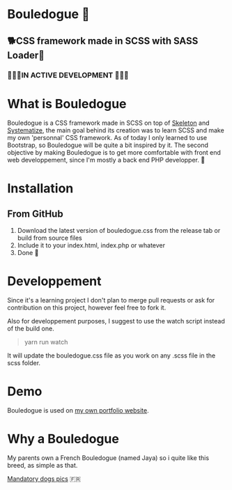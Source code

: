 # Bouledogue 🐶

## 🐕CSS framework made in SCSS with SASS Loader🐩
### 🚧👷‍♂️IN ACTIVE DEVELOPMENT 👷‍♀️🚧
# What is Bouledogue
Bouledogue is a CSS framework made in SCSS on top of [Skeleton](http://getskeleton.com) and [Systematize](https://github.com/mvasilkov/systematize), the main goal behind its creation was to learn SCSS and make my own 'personnal' CSS framework. As of today I only learned to use Bootstrap, so Bouledogue will be quite a bit inspired by it. The second objective by making Bouledogue is to get more comfortable with front end web developpement, since I'm mostly a back end PHP developper. 🐾
# Installation
## From GitHub
1. Download the latest version of bouledogue.css from the release tab or build from source files
2. Include it to your index.html, index.php or whatever
3. Done 🐶
# Developpement
Since it's a learning project I don't plan to merge pull requests or ask for contribution on this project, however feel free to fork it.

Also for developpement purposes, I suggest to use the watch script instead of the build one.
> yarn run watch

It will update the bouledogue.css file as you work on any .scss file in the scss folder.
# Demo 
Bouledogue is used on [my own portfolio website](https://www.playerfrais.online).

# Why a Bouledogue
My parents own a French Bouledogue (named Jaya) so i quite like this breed, as simple as that.

[Mandatory dogs pics](https://imgur.com/a/9FKcfYX)  🇫🇷
